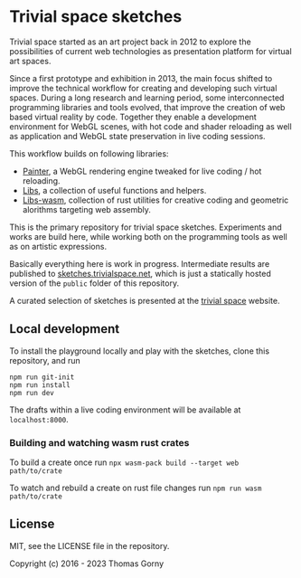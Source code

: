 # Trivial space sketches

Trivial space started as an art project back in 2012 to explore the
possibilities of current web technologies as presentation platform for virtual
art spaces.

Since a first prototype and exhibition in 2013, the main focus shifted to
improve the technical workflow for creating and developing such virtual spaces.
During a long research and learning period, some interconnected programming
libraries and tools evolved, that improve the creation of web based virtual
reality by code. Together they enable a development environment for WebGL
scenes, with hot code and shader reloading as well as application and WebGL
state preservation in live coding sessions.

This workflow builds on following libraries:

- [Painter](https://github.com/trivial-space/painter), a WebGL rendering engine
  tweaked for live coding / hot reloading.
- [Libs](https://github.com/trivial-space/libs), a collection of useful
  functions and helpers.
- [Libs-wasm](https://github.com/trivial-space/libs-wasm), collection of rust
  utilities for creative coding and geometric alorithms targeting web assembly.

This is the primary repository for trivial space sketches. Experiments and works
are build here, while working both on the programming tools as well as on
artistic expressions.

Basically everything here is work in progress. Intermediate results are
published to [sketches.trivialspace.net](https://sketches.trivialspace.net),
which is just a statically hosted version of the `public` folder of this
repository.

A curated selection of sketches is presented at the
[trivial space](https://www.trivialspace.net) website.

## Local development

To install the playground locally and play with the sketches, clone this
repository, and run

    npm run git-init
    npm run install
    npm run dev

The drafts within a live coding environment will be available at
`localhost:8000`.

### Building and watching wasm rust crates

To build a create once run `npx wasm-pack build --target web path/to/crate`

To watch and rebuild a create on rust file changes run
`npm run wasm path/to/crate`

## License

MIT, see the LICENSE file in the repository.

Copyright (c) 2016 - 2023 Thomas Gorny
